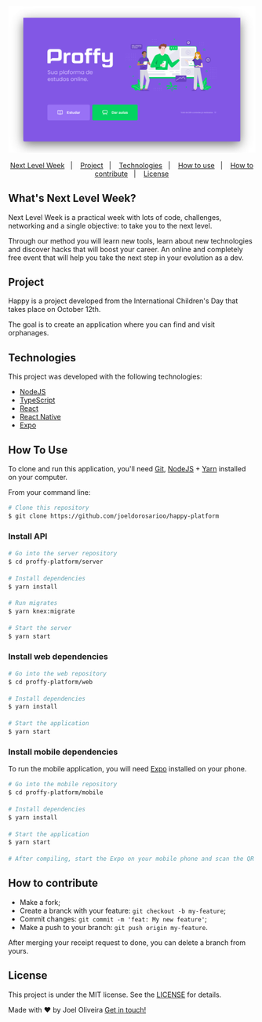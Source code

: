 <img src=".github/thumbnail.png" />

<p align="center">
	<a href="#whats-next-level-week">Next Level Week</a>&nbsp;&nbsp;&nbsp;|&nbsp;&nbsp;&nbsp;
	<a href="#project">Project</a>&nbsp;&nbsp;&nbsp;|&nbsp;&nbsp;&nbsp;
	<a href="#technologies">Technologies</a>&nbsp;&nbsp;&nbsp;|&nbsp;&nbsp;&nbsp;
	<a href="#how-to-use">How to use</a>&nbsp;&nbsp;&nbsp;|&nbsp;&nbsp;&nbsp;
	<a href="#how-to-contribute">How to contribute</a>&nbsp;&nbsp;&nbsp;|&nbsp;&nbsp;&nbsp;
	<a href="#license">License</a>
</p>

## What's Next Level Week?

Next Level Week is a practical week with lots of code, challenges, networking and a single objective: to take you to the next level.

Through our method you will learn new tools, learn about new technologies and discover hacks that will boost your career. An online and completely free event that will help you take the next step in your evolution as a dev.

## Project

Happy is a project developed from the International Children's Day that takes place on October 12th.

The goal is to create an application where you can find and visit orphanages.

## Technologies

This project was developed with the following technologies:

- [NodeJS](https://nodejs.org/)
- [TypeScript](https://www.typescriptlang.org/)
- [React](https://reactjs.org)
- [React Native](https://facebook.github.io/react-native/)
- [Expo](https://expo.io/)

## How To Use

To clone and run this application, you'll need [Git](https://git-scm.com), [NodeJS](https://nodejs.org/) + [Yarn](https://yarnpkg.com/) installed on your computer.

From your command line:


```bash
# Clone this repository
$ git clone https://github.com/joeldorosarioo/happy-platform

```

### Install API


```bash
# Go into the server repository
$ cd proffy-platform/server

# Install dependencies
$ yarn install

# Run migrates
$ yarn knex:migrate

# Start the server
$ yarn start
```

### Install web dependencies


```bash
# Go into the web repository
$ cd proffy-platform/web

# Install dependencies
$ yarn install

# Start the application
$ yarn start
```

### Install mobile dependencies

To run the mobile application, you will need [Expo](https://expo.io/) installed on your phone.
```bash
# Go into the mobile repository
$ cd proffy-platform/mobile

# Install dependencies
$ yarn install

# Start the application
$ yarn start

# After compiling, start the Expo on your mobile phone and scan the QR code
```

## How to contribute

- Make a fork;
- Create a branck with your feature: `git checkout -b my-feature`;
- Commit changes: `git commit -m 'feat: My new feature'`;
- Make a push to your branch: `git push origin my-feature`.

After merging your receipt request to done, you can delete a branch from yours.

## License

This project is under the MIT license. See the [LICENSE](https://github.com/joeldorosarioo/happy-platform/blob/main/LICENSE) for details.

Made with ♥ by Joel Oliveira [Get in touch!](https://www.linkedin.com/in/joeldorosarioo/)

